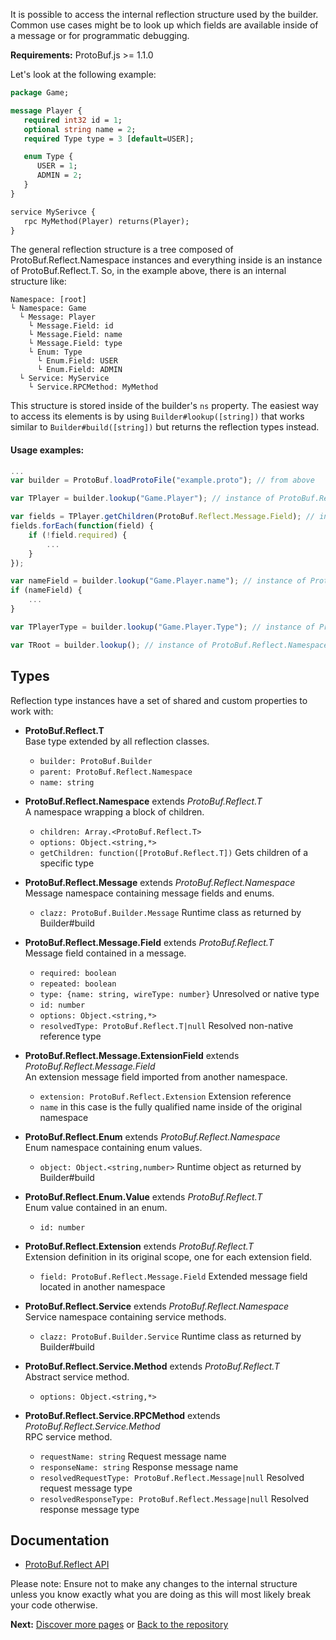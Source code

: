It is possible to access the internal reflection structure used by the builder. Common use cases might be to look up which fields are available inside of a message or for programmatic debugging.

**Requirements:** ProtoBuf.js >= 1.1.0

Let's look at the following example:

```protobuf
package Game;

message Player {
   required int32 id = 1;
   optional string name = 2;
   required Type type = 3 [default=USER];

   enum Type {
      USER = 1;
      ADMIN = 2;
   }
}

service MySerivce {
   rpc MyMethod(Player) returns(Player);
}
```

The general reflection structure is a tree composed of ProtoBuf.Reflect.Namespace instances and everything inside is an instance of ProtoBuf.Reflect.T. So, in the example above, there is an internal structure like:

```text
Namespace: [root]
└ Namespace: Game
  └ Message: Player
    └ Message.Field: id
    └ Message.Field: name
    └ Message.Field: type
    └ Enum: Type
      └ Enum.Field: USER
      └ Enum.Field: ADMIN 
  └ Service: MyService
    └ Service.RPCMethod: MyMethod
```

This structure is stored inside of the builder's `ns` property. The easiest way to access its elements is by using `Builder#lookup([string])` that works similar to `Builder#build([string])` but returns the reflection types instead.

#### Usage examples:

```js
...
var builder = ProtoBuf.loadProtoFile("example.proto"); // from above

var TPlayer = builder.lookup("Game.Player"); // instance of ProtoBuf.Reflect.Message

var fields = TPlayer.getChildren(ProtoBuf.Reflect.Message.Field); // instances of ProtoBuf.Reflect.Message.Field
fields.forEach(function(field) {
    if (!field.required) {
        ...
    }
});

var nameField = builder.lookup("Game.Player.name"); // instance of ProtoBuf.Reflect.Message.Field
if (nameField) {
    ...
}

var TPlayerType = builder.lookup("Game.Player.Type"); // instance of ProtoBuf.Relect.Enum

var TRoot = builder.lookup(); // instance of ProtoBuf.Reflect.Namespace
```

Types
-----
Reflection type instances have a set of shared and custom properties to work with:

* **ProtoBuf.Reflect.T**  
  Base type extended by all reflection classes.
  * `builder: ProtoBuf.Builder`
  * `parent: ProtoBuf.Reflect.Namespace`
  * `name: string`

* **ProtoBuf.Reflect.Namespace** extends *ProtoBuf.Reflect.T*  
  A namespace wrapping a block of children.
  * `children: Array.<ProtoBuf.Reflect.T>`
  * `options: Object.<string,*>`
  * `getChildren: function([ProtoBuf.Reflect.T])` Gets children of a specific type

* **ProtoBuf.Reflect.Message** extends *ProtoBuf.Reflect.Namespace*  
  Message namespace containing message fields and enums.
  * `clazz: ProtoBuf.Builder.Message` Runtime class as returned by Builder#build

* **ProtoBuf.Reflect.Message.Field** extends *ProtoBuf.Reflect.T*  
  Message field contained in a message.
  * `required: boolean`
  * `repeated: boolean`
  * `type: {name: string, wireType: number}` Unresolved or native type
  * `id: number`
  * `options: Object.<string,*>`
  * `resolvedType: ProtoBuf.Reflect.T|null` Resolved non-native reference type

* **ProtoBuf.Reflect.Message.ExtensionField** extends *ProtoBuf.Reflect.Message.Field*  
  An extension message field imported from another namespace.
  * `extension: ProtoBuf.Reflect.Extension` Extension reference
  * `name` in this case is the fully qualified name inside of the original namespace

* **ProtoBuf.Reflect.Enum** extends *ProtoBuf.Reflect.Namespace*  
  Enum namespace containing enum values.
  * `object: Object.<string,number>` Runtime object as returned by Builder#build

* **ProtoBuf.Reflect.Enum.Value** extends *ProtoBuf.Reflect.T*  
  Enum value contained in an enum.
  * `id: number`

* **ProtoBuf.Reflect.Extension** extends *ProtoBuf.Reflect.T*  
  Extension definition in its original scope, one for each extension field.
  * `field: ProtoBuf.Reflect.Message.Field` Extended message field located in another namespace

* **ProtoBuf.Reflect.Service** extends *ProtoBuf.Reflect.Namespace*  
  Service namespace containing service methods.  
  * `clazz: ProtoBuf.Builder.Service` Runtime class as returned by Builder#build

* **ProtoBuf.Reflect.Service.Method** extends *ProtoBuf.Reflect.T*  
  Abstract service method.
  * `options: Object.<string,*>`

* **ProtoBuf.Reflect.Service.RPCMethod** extends *ProtoBuf.Reflect.Service.Method*  
  RPC service method.
  * `requestName: string` Request message name
  * `responseName: string` Response message name
  * `resolvedRequestType: ProtoBuf.Reflect.Message|null` Resolved request message type
  * `resolvedResponseType: ProtoBuf.Reflect.Message|null` Resolved response message type

Documentation
-------------
* [ProtoBuf.Reflect API](http://htmlpreview.github.io/?http://raw.github.com/dcodeIO/ProtoBuf.js/master/docs/ProtoBuf.Reflect.html)

Please note: Ensure not to make any changes to the internal structure unless you know exactly what you are doing as this will most likely break your code otherwise.

**Next:** [Discover more pages](https://github.com/dcodeIO/ProtoBuf.js/wiki/_pages) or [Back to the repository](https://github.com/dcodeIO/ProtoBuf.js)